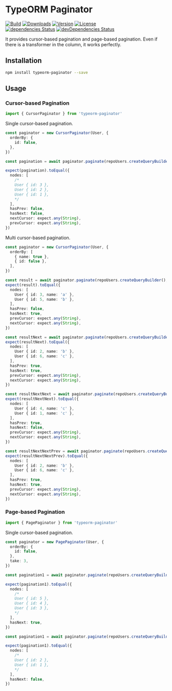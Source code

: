 # TypeORM Paginator

<p>
  <a href="https://github.com/wan2land/typeorm-paginator/actions?query=workflow%3A%22Node.js+CI%22"><img alt="Build" src="https://img.shields.io/github/workflow/status/wan2land/typeorm-paginator/Node.js%20CI?logo=github&style=flat-square" /></a>
  <a href="https://npmcharts.com/compare/typeorm-paginator?minimal=true"><img alt="Downloads" src="https://img.shields.io/npm/dt/typeorm-paginator.svg?style=flat-square" /></a>
  <a href="https://www.npmjs.com/package/typeorm-paginator"><img alt="Version" src="https://img.shields.io/npm/v/typeorm-paginator.svg?style=flat-square" /></a>
  <a href="https://www.npmjs.com/package/typeorm-paginator"><img alt="License" src="https://img.shields.io/npm/l/typeorm-paginator.svg?style=flat-square" /></a>
  <br />
  <a href="https://david-dm.org/wan2land/typeorm-paginator"><img alt="dependencies Status" src="https://img.shields.io/david/wan2land/typeorm-paginator.svg?style=flat-square" /></a>
  <a href="https://david-dm.org/wan2land/typeorm-paginator?type=dev"><img alt="devDependencies Status" src="https://img.shields.io/david/dev/wan2land/typeorm-paginator.svg?style=flat-square" /></a>
</p>

It provides cursor-based pagination and page-based pagination. Even if there is a transformer in the column, it works perfectly.

## Installation

```bash
npm install typeorm-paginator --save
```

## Usage

### Cursor-based Pagination

```typescript
import { CursorPaginator } from 'typeorm-paginator'
```

Single cursor-based pagination.

```typescript
const paginator = new CursorPaginator(User, {
  orderBy: {
    id: false,
  },
})

const pagination = await paginator.paginate(repoUsers.createQueryBuilder())

expect(pagination).toEqual({
  nodes: [
    /*
    User { id: 3 },
    User { id: 2 },
    User { id: 1 },
    */
  ],
  hasPrev: false,
  hasNext: false,
  nextCursor: expect.any(String),
  prevCursor: expect.any(String),
})
```


Multi cursor-based pagination.

```typescript
const paginator = new CursorPaginator(User, {
  orderBy: [
    { name: true },
    { id: false },
  ],
})

const result = await paginator.paginate(repoUsers.createQueryBuilder(), { take: 2 })
expect(result).toEqual({
  nodes: [
    User { id: 3, name: 'a' },
    User { id: 5, name: 'b' },
  ],
  hasPrev: false,
  hasNext: true,
  prevCursor: expect.any(String),
  nextCursor: expect.any(String),
})

const resultNext = await paginator.paginate(repoUsers.createQueryBuilder(), { take: 2, nextCursor: result.nextCursor })
expect(resultNext).toEqual({
  nodes: [
    User { id: 2, name: 'b' },
    User { id: 6, name: 'c' },
  ],
  hasPrev: true,
  hasNext: true,
  prevCursor: expect.any(String),
  nextCursor: expect.any(String),
})

const resultNextNext = await paginator.paginate(repoUsers.createQueryBuilder(), { take: 2, nextCursor: resultNext.nextCursor })
expect(resultNextNext).toEqual({
  nodes: [
    User { id: 4, name: 'c' },
    User { id: 1, name: 'c' },
  ],
  hasPrev: true,
  hasNext: false,
  prevCursor: expect.any(String),
  nextCursor: expect.any(String),
})

const resultNextNextPrev = await paginator.paginate(repoUsers.createQueryBuilder(), { take: 2, prevCursor: resultNextNext.prevCursor })
expect(resultNextNextPrev).toEqual({
  nodes: [
    User { id: 2, name: 'b' },
    User { id: 6, name: 'c' },
  ],
  hasPrev: true,
  hasNext: true,
  prevCursor: expect.any(String),
  nextCursor: expect.any(String),
})
```


### Page-based Pagination

```typescript
import { PagePaginator } from 'typeorm-paginator'
```

Single cursor-based pagination.

```typescript
const paginator = new PagePaginator(User, {
  orderBy: {
    id: false,
  },
  take: 3,
})

const pagination1 = await paginator.paginate(repoUsers.createQueryBuilder())

expect(pagination1).toEqual({
  nodes: [
    /*
    User { id: 5 },
    User { id: 4 },
    User { id: 3 },
    */
  ],
  hasNext: true,
})

const pagination1 = await paginator.paginate(repoUsers.createQueryBuilder(), { page: 2 })

expect(pagination1).toEqual({
  nodes: [
    /*
    User { id: 2 },
    User { id: 1 },
    */
  ],
  hasNext: false,
})
```
